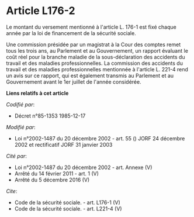 # Article L176-2

Le montant du versement mentionné à l'article L. 176-1 est fixé chaque année par la loi de financement de la sécurité
sociale. 

Une commission présidée par un magistrat à la Cour des comptes remet tous les trois ans, au Parlement et au Gouvernement, un
rapport évaluant le coût réel pour la branche maladie de la sous-déclaration des accidents du travail et des maladies
professionnelles. La commission des accidents du travail et des maladies professionnelles mentionnée à l'article L. 221-4
rend un avis sur ce rapport, qui est également transmis au Parlement et au Gouvernement avant le 1er juillet de l'année
considérée.

**Liens relatifs à cet article**

_Codifié par_:

  - Décret n°85-1353 1985-12-17

_Modifié par_:

  - Loi n°2002-1487 du 20 décembre 2002 - art. 55 () JORF 24 décembre 2002 et rectificatif JORF 31 janvier 2003

_Cité par_:

  - Loi n°2002-1487 du 20 décembre 2002 - art. Annexe (V)
  - Arrêté du 14 février 2011 - art. 1 (V)
  - Arrêté du 5 décembre 2016 (V)

_Cite_:

  - Code de la sécurité sociale. - art. L176-1 (V)
  - Code de la sécurité sociale. - art. L221-4 (V)

